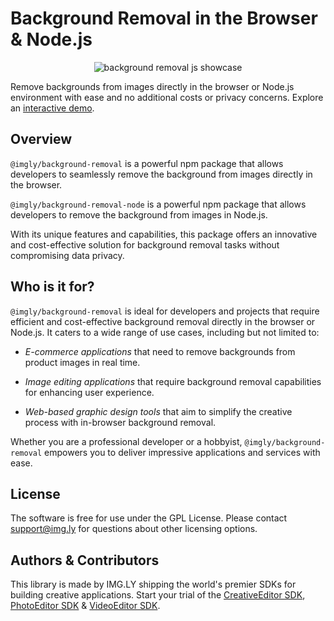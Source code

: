 # Background Removal in the Browser & Node.js

<p align="center">
<img src="https://img.ly/showcases/cesdk/web/s/case-thumbnail/background-removal/background-removal-0.png?utm_source=github&utm_medium=project&utm_campaign=bg-removal" alt="background removal js showcase" />

</p>

Remove backgrounds from images directly in the browser or Node.js environment with ease and no additional costs or privacy concerns.
Explore an [interactive demo](https://img.ly/showcases/cesdk/web/background-removal/web?utm_source=github&utm_medium=project&utm_campaign=bg-removal).

## Overview

`@imgly/background-removal` is a powerful npm package that allows developers to seamlessly remove the background from images directly in the browser.

`@imgly/background-removal-node` is a powerful npm package that allows developers to remove the background from images in Node.js.

With its unique features and capabilities, this package offers an innovative and cost-effective solution for background removal tasks without compromising data privacy.

## Who is it for?

`@imgly/background-removal` is ideal for developers and projects that require efficient and cost-effective background removal directly in the browser or Node.js. It caters to a wide range of use cases, including but not limited to:

- _E-commerce applications_ that need to remove backgrounds from product images in real time.

- _Image editing applications_ that require background removal capabilities for enhancing user experience.

- _Web-based graphic design tools_ that aim to simplify the creative process with in-browser background removal.

Whether you are a professional developer or a hobbyist, `@imgly/background-removal` empowers you to deliver impressive applications and services with ease.

## License

The software is free for use under the GPL License. Please contact [support@img.ly](mailto:support@img.ly?subject=Background-Removal%20License) for questions about other licensing options.

## Authors & Contributors

This library is made by IMG.LY shipping the world's premier SDKs for building creative applications.
Start your trial of the [CreativeEditor SDK](https://img.ly/products/creative-sdk?utm_source=github&utm_medium=project&utm_campaign=bg-removal), [PhotoEditor SDK](https://img.ly/products/photo-sdk?utm_source=github&utm_medium=project&utm_campaign=bg-removal) & [VideoEditor SDK](https://img.ly/products/video-sdk?utm_source=github&utm_medium=project&utm_campaign=bg-removal).
